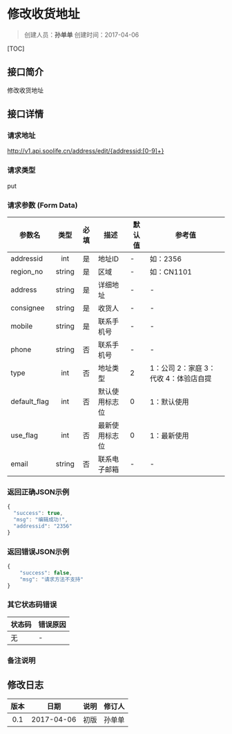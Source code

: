 # 修改收货地址
>创建人员：**孙单单**
>创建时间：2017-04-06

[TOC]


## 接口简介
修改收货地址

## 接口详情

### 请求地址
http://v1.api.soolife.cn/address/edit/{addressid:[0-9]+}

### 请求类型
put

### 请求参数 (Form Data)
| 参数名 | 类型 | 必填 | 描述 | 默认值 | 参考值 |
| --- | :---: | :---: | --- | --- | --- |
|addressid|int|是|地址ID|-|如：2356|
|region_no|string|是|区域|-|如：CN1101|
|address|string|是|详细地址|-|-|
|consignee|string|是|收货人|-|-|
|mobile|string|是|联系手机号|-|-|
|phone|string|否|联系手机号|-|-|
|type|int|否|地址类型|2|1：公司  2：家庭  3：代收   4：体验店自提|
|default_flag|int|否|默认使用标志位|0|1：默认使用|
|use_flag|int|否|最新使用标志位|0|1：最新使用|
|email|string|否|联系电子邮箱|-|-|

### 返回正确JSON示例
```javascript
{
  "success": true,
  "msg": "编辑成功!",
  "addressid": "2356"
}
```
### 返回错误JSON示例
```javascript
{
    "success": false,
    "msg": "请求方法不支持"
}
```

### 其它状态码错误
| 状态码 | 错误原因     |
| :------------- | :------------- |
|无|-|

### 备注说明


## 修改日志
| 版本   | 日期         | 说明   | 修订人  |
| :----: | :----------: | :---- | :---- |
| 0.1  | 2017-04-06 | 初版   | 孙单单  |